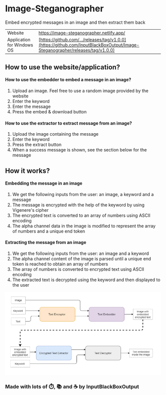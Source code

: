 # Image-Steganographer
Embed encrypted messages in an image and then extract them back

|||
|--|--|
|Website|https://image-steganographer.netlify.app/|
|Application for Windows OS|[https://github.com/.../releases/tag/v1.0.0](https://github.com/InputBlackBoxOutput/Image-Steganographer/releases/tag/v1.0.0)|

<!-- ## Things to note
| This cat can hold more than just the Tesseract  | Area 51 can hold on to a lot of secrets, add in your own |
|:---:|:---:|
| ![Captain Marvel's cat](img/goose.jpg)  | ![Area 51](img/area51.jpg)  | -->

## How to use the website/application?

#### How to use the embedder to embed a message in an image?
1. Upload an image. Feel free to use a random image provided by the website
1. Enter the keyword
1. Enter the message
1. Press the embed & download button

#### How to use the extractor to extract message from an image?
1. Upload the image containing the message
1. Enter the keyword
1. Press the extract button
1. When a success message is shown, see the section below for the message

## How it works?
#### Embedding the message in an image
1. We get the following inputs from the user: an image, a keyword and a message 
1. The message is encrypted with the help of the keyword by using Vigenere's cipher
1. The encrypted text is converted to an array of numbers using ASCII encoding
1. The alpha channel data in the image is modified to represent the array of numbers and a unique end token

#### Extracting the message from an image
1. We get the following inputs from the user: an image and a keyword
1. The alpha channel content of the image is parsed until a unique end token is reached to obtain an array of numbers
1. The array of numbers is converted to encrypted text using ASCII encoding
1. The extracted text is decrypted using the keyword and then displayed to the user

![](https://github.com/InputBlackBoxOutput/Image-Steganographer/blob/master/img/flow.png)

### Made with lots of ⏱️, 📚 and ☕ by InputBlackBoxOutput